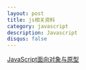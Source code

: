 ```yaml
---
layout: post
title: js相关资料
category: javascript
description: Javascript
disqus: false
---
```


[JavaScript面向对象与原型](http://liusihao.com/post/77483884517/javascript)
